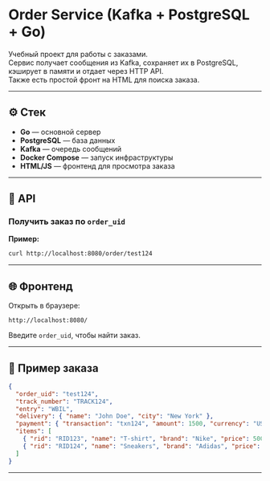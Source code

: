 # Order Service (Kafka + PostgreSQL + Go)

Учебный проект для работы с заказами.  
Сервис получает сообщения из Kafka, сохраняет их в PostgreSQL, кэширует в памяти и отдает через HTTP API.  
Также есть простой фронт на HTML для поиска заказа.

---

## ⚙️ Стек
- **Go** — основной сервер
- **PostgreSQL** — база данных
- **Kafka** — очередь сообщений
- **Docker Compose** — запуск инфраструктуры
- **HTML/JS** — фронтенд для просмотра заказа

---


## 📡 API

### Получить заказ по `order_uid`

**Пример:**
```bash
curl http://localhost:8080/order/test124
```

---

## 🌐 Фронтенд

Открыть в браузере:
```
http://localhost:8080/
```

Введите `order_uid`, чтобы найти заказ.

---

## 📝 Пример заказа
```json
{
  "order_uid": "test124",
  "track_number": "TRACK124",
  "entry": "WBIL",
  "delivery": { "name": "John Doe", "city": "New York" },
  "payment": { "transaction": "txn124", "amount": 1500, "currency": "USD" },
  "items": [
    { "rid": "RID123", "name": "T-shirt", "brand": "Nike", "price": 500 },
    { "rid": "RID124", "name": "Sneakers", "brand": "Adidas", "price": 800 }
  ]
}
```

---


